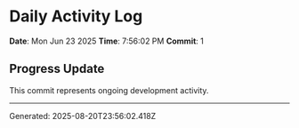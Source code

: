 # Daily Activity Log

**Date**: Mon Jun 23 2025
**Time**: 7:56:02 PM
**Commit**: 1

## Progress Update

This commit represents ongoing development activity.

---
Generated: 2025-08-20T23:56:02.418Z
